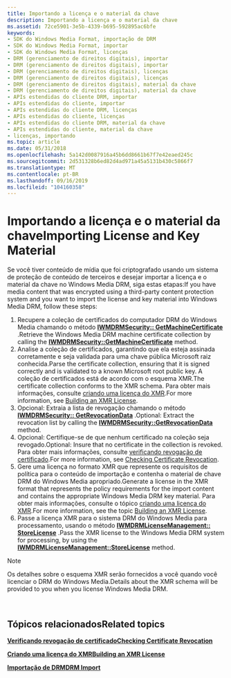 ```yaml
---
title: Importando a licença e o material da chave
description: Importando a licença e o material da chave
ms.assetid: 72ce5901-3e5b-4339-b695-592895ac6bfe
keywords:
- SDK do Windows Media Format, importação de DRM
- SDK do Windows Media Format, importar
- SDK do Windows Media Format, licenças
- DRM (gerenciamento de direitos digitais), importar
- DRM (gerenciamento de direitos digitais), importar
- DRM (gerenciamento de direitos digitais), licenças
- DRM (gerenciamento de direitos digitais), licenças
- DRM (gerenciamento de direitos digitais), material da chave
- DRM (gerenciamento de direitos digitais), material da chave
- APIs estendidas do cliente DRM, importar
- APIs estendidas do cliente, importar
- APIs estendidas do cliente DRM, licenças
- APIs estendidas do cliente, licenças
- APIs estendidas do cliente DRM, material da chave
- APIs estendidas do cliente, material da chave
- licenças, importando
ms.topic: article
ms.date: 05/31/2018
ms.openlocfilehash: 5a142d0087916a45b6dd8661b67f7e42eaed245c
ms.sourcegitcommit: 2d531328b6ed82d4ad971a45a5131b430c5866f7
ms.translationtype: MT
ms.contentlocale: pt-BR
ms.lasthandoff: 09/16/2019
ms.locfileid: "104160358"
---
```

# <a name="importing-license-and-key-material"></a><span data-ttu-id="57de2-119">Importando a licença e o material da chave</span><span class="sxs-lookup"><span data-stu-id="57de2-119">Importing License and Key Material</span></span>

<span data-ttu-id="57de2-120">Se você tiver conteúdo de mídia que foi criptografado usando um sistema de proteção de conteúdo de terceiros e desejar importar a licença e o material da chave no Windows Media DRM, siga estas etapas:</span><span class="sxs-lookup"><span data-stu-id="57de2-120">If you have media content that was encrypted using a third-party content protection system and you want to import the license and key material into Windows Media DRM, follow these steps:</span></span>

1.  <span data-ttu-id="57de2-121">Recupere a coleção de certificados do computador DRM do Windows Media chamando o método [**IWMDRMSecurity:: GetMachineCertificate**](iwmdrmsecurity-getmachinecertificate.md) .</span><span class="sxs-lookup"><span data-stu-id="57de2-121">Retrieve the Windows Media DRM machine certificate collection by calling the [**IWMDRMSecurity::GetMachineCertificate**](iwmdrmsecurity-getmachinecertificate.md) method.</span></span>
2.  <span data-ttu-id="57de2-122">Analise a coleção de certificados, garantindo que ela esteja assinada corretamente e seja validada para uma chave pública Microsoft raiz conhecida.</span><span class="sxs-lookup"><span data-stu-id="57de2-122">Parse the certificate collection, ensuring that it is signed correctly and is validated to a known Microsoft root public key.</span></span> <span data-ttu-id="57de2-123">A coleção de certificados está de acordo com o esquema XMR.</span><span class="sxs-lookup"><span data-stu-id="57de2-123">The certificate collection conforms to the XMR schema.</span></span> <span data-ttu-id="57de2-124">Para obter mais informações, consulte [criando uma licença do XMR](building-an-xmr-license.md).</span><span class="sxs-lookup"><span data-stu-id="57de2-124">For more information, see [Building an XMR License](building-an-xmr-license.md).</span></span>
3.  <span data-ttu-id="57de2-125">Opcional: Extraia a lista de revogação chamando o método [**IWMDRMSecurity:: GetRevocationData**](iwmdrmsecurity-getrevocationdata.md) .</span><span class="sxs-lookup"><span data-stu-id="57de2-125">Optional: Extract the revocation list by calling the [**IWMDRMSecurity::GetRevocationData**](iwmdrmsecurity-getrevocationdata.md) method.</span></span>
4.  <span data-ttu-id="57de2-126">Opcional: Certifique-se de que nenhum certificado na coleção seja revogado.</span><span class="sxs-lookup"><span data-stu-id="57de2-126">Optional: Insure that no certificate in the collection is revoked.</span></span> <span data-ttu-id="57de2-127">Para obter mais informações, consulte [verificando revogação de certificado](checking-certificate-revocation.md).</span><span class="sxs-lookup"><span data-stu-id="57de2-127">For more information, see [Checking Certificate Revocation](checking-certificate-revocation.md).</span></span>
5.  <span data-ttu-id="57de2-128">Gere uma licença no formato XMR que represente os requisitos de política para o conteúdo de importação e contenha o material de chave DRM do Windows Media apropriado.</span><span class="sxs-lookup"><span data-stu-id="57de2-128">Generate a license in the XMR format that represents the policy requirements for the import content and contains the appropriate Windows Media DRM key material.</span></span> <span data-ttu-id="57de2-129">Para obter mais informações, consulte o tópico [criando uma licença do XMR](building-an-xmr-license.md).</span><span class="sxs-lookup"><span data-stu-id="57de2-129">For more information, see the topic [Building an XMR License](building-an-xmr-license.md).</span></span>
6.  <span data-ttu-id="57de2-130">Passe a licença XMR para o sistema DRM do Windows Media para processamento, usando o método [**IWMDRMLicenseManagement:: StoreLicense**](iwmdrmlicensemanagement-storelicense.md) .</span><span class="sxs-lookup"><span data-stu-id="57de2-130">Pass the XMR license to the Windows Media DRM system for processing, by using the [**IWMDRMLicenseManagement::StoreLicense**](iwmdrmlicensemanagement-storelicense.md) method.</span></span>

> [!Note]  
> <span data-ttu-id="57de2-131">Os detalhes sobre o esquema XMR serão fornecidos a você quando você licenciar o DRM do Windows Media.</span><span class="sxs-lookup"><span data-stu-id="57de2-131">Details about the XMR schema will be provided to you when you license Windows Media DRM.</span></span>

 

## <a name="related-topics"></a><span data-ttu-id="57de2-132">Tópicos relacionados</span><span class="sxs-lookup"><span data-stu-id="57de2-132">Related topics</span></span>

<dl> <dt>

[<span data-ttu-id="57de2-133">**Verificando revogação de certificado**</span><span class="sxs-lookup"><span data-stu-id="57de2-133">**Checking Certificate Revocation**</span></span>](checking-certificate-revocation.md)
</dt> <dt>

[<span data-ttu-id="57de2-134">**Criando uma licença do XMR**</span><span class="sxs-lookup"><span data-stu-id="57de2-134">**Building an XMR License**</span></span>](building-an-xmr-license.md)
</dt> <dt>

[<span data-ttu-id="57de2-135">**Importação de DRM**</span><span class="sxs-lookup"><span data-stu-id="57de2-135">**DRM Import**</span></span>](drm-import.md)
</dt> </dl>

 

 




